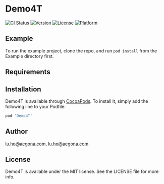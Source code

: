 # Demo4T

[![CI Status](https://img.shields.io/travis/lu.ho@aegona.com/Demo4T.svg?style=flat)](https://travis-ci.org/lu.ho@aegona.com/Demo4T)
[![Version](https://img.shields.io/cocoapods/v/Demo4T.svg?style=flat)](https://cocoapods.org/pods/Demo4T)
[![License](https://img.shields.io/cocoapods/l/Demo4T.svg?style=flat)](https://cocoapods.org/pods/Demo4T)
[![Platform](https://img.shields.io/cocoapods/p/Demo4T.svg?style=flat)](https://cocoapods.org/pods/Demo4T)

## Example

To run the example project, clone the repo, and run `pod install` from the Example directory first.

## Requirements

## Installation

Demo4T is available through [CocoaPods](https://cocoapods.org). To install
it, simply add the following line to your Podfile:

```ruby
pod 'Demo4T'
```

## Author

lu.ho@aegona.com, lu.ho@aegona.com

## License

Demo4T is available under the MIT license. See the LICENSE file for more info.
